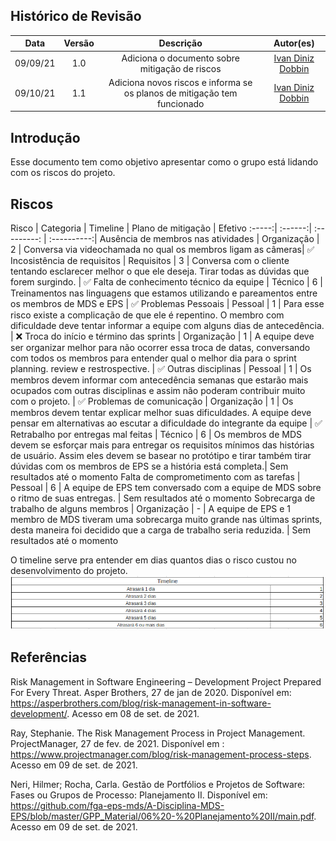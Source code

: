## Histórico de Revisão
| Data | Versão | Descrição | Autor(es)|
|:----:|:------:|:---------:|:--------:|
| 09/09/21 | 1.0 | Adiciona o documento sobre mitigação de riscos | [Ivan Diniz Dobbin](https://github.com/darmsDD) |
| 09/10/21 | 1.1 | Adiciona novos riscos e informa se os planos de mitigação tem funcionado | [Ivan Diniz Dobbin](https://github.com/darmsDD) |




## Introdução
Esse documento tem como objetivo apresentar como o grupo está lidando com os riscos do projeto.

## Riscos

Risco | Categoria | Timeline | Plano de mitigação | Efetivo
:-----:| :------:| :---------: | :----------:|
Ausência de membros nas atividades | 	Organização | 2 | Conversa via videochamada no qual os membros ligam as câmeras|  :white_check_mark:
Incosistência de requisitos |	Requisitos | 3 | Conversa com o cliente tentando esclarecer melhor o que ele deseja. Tirar todas as dúvidas que forem surgindo. | :white_check_mark:
Falta de conhecimento técnico da equipe |	Técnico | 6 | Treinamentos nas linguagens que estamos utilizando e pareamentos entre os membros de MDS e EPS | :white_check_mark:
Problemas Pessoais | Pessoal | 1 | Para esse risco existe a complicação de que ele é repentino. O membro com dificuldade deve tentar informar a equipe com alguns dias de antecedência. | :x:
Troca do início e término das sprints |	Organização | 1 | A equipe deve ser organizar melhor para não ocorrer essa troca de datas, conversando com todos os membros para entender qual o melhor dia para o sprint planning. review e restrospective. | :white_check_mark:
Outras disciplinas | Pessoal | 1 | Os membros devem informar com antecedência semanas que estarão mais ocupados com outras disciplinas e assim não poderam contribuir muito com o projeto. | :white_check_mark:
Problemas de comunicação | Organização | 1 | Os membros devem tentar explicar melhor suas dificuldades. A equipe deve pensar em alternativas ao escutar a dificuldade do integrante da equipe | :white_check_mark:
Retrabalho por entregas mal feitas | Técnico | 6 | Os membros de MDS devem se esforçar mais para entregar os requisitos mínimos das histórias de usuário. Assim eles devem se basear no protótipo e tirar também tirar dúvidas com os membros de EPS se a história está completa.| Sem resultados até o momento
Falta de comprometimento com as tarefas | Pessoal | 6 | A equipe de EPS tem conversado com a equipe de MDS sobre o ritmo de suas entregas.  | Sem resultados até o momento
Sobrecarga de trabalho de alguns membros | Organização | - | A equipe de EPS e 1 membro de MDS tiveram uma sobrecarga muito grande nas últimas sprints, desta maneira foi decidido que a carga de trabalho seria reduzida. | Sem resultados até o momento









O timeline serve pra entender em dias quantos dias o risco custou no desenvolvimento do projeto.
[![](imagens/timeline.png)](imagens/timeline.png)  


## Referências

Risk Management in Software Engineering – Development Project Prepared For Every Threat. Asper Brothers, 27 de jan de 2020. Disponível em: <https://asperbrothers.com/blog/risk-management-in-software-development/>. Acesso em 08 de set. de 2021.

Ray, Stephanie. The Risk Management Process in Project Management. ProjectManager, 27 de fev. de 2021. Disponível
em : <https://www.projectmanager.com/blog/risk-management-process-steps>. Acesso em 09 de set. de 2021.

Neri, Hilmer; Rocha, Carla. Gestão de Portfólios e Projetos de Software: Fases ou Grupos de Processo: Planejamento II. Disponível em: <https://github.com/fga-eps-mds/A-Disciplina-MDS-EPS/blob/master/GPP_Material/06%20-%20Planejamento%20II/main.pdf>. Acesso em 09 de set. de 2021.

